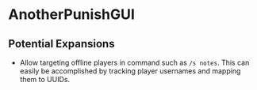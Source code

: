 # AnotherPunishGUI

## Potential Expansions
- Allow targeting offline players in command such as `/s notes`. 
This can easily be accomplished by tracking player usernames and mapping them to UUIDs.

